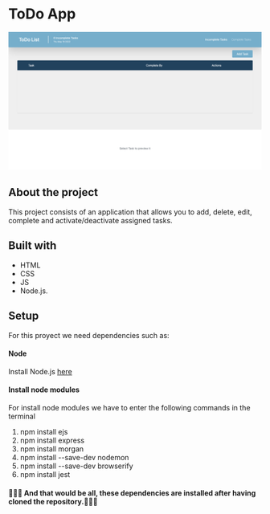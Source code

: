 # ToDo App 
<img src="src/public/images/img.png" alt="My cool logo"/>

## About the project
This project consists of an application that allows you to add, delete, edit, complete and activate/deactivate assigned tasks. 

## Built with

- HTML
- CSS
- JS
- Node.js.

## Setup

For this proyect we need dependencies such as:

#### Node
Install Node.js [here](https://nodejs.org/es/download/)

#### Install node modules

For install node modules we have to enter the following commands in the terminal
1. npm install ejs
2. npm install express
3. npm install morgan
4. npm install --save-dev nodemon
5. npm install --save-dev browserify
6. npm install jest



#### 🧏🏻‍♂️ And that would be all, these dependencies are installed after having cloned the repository.🧏🏻‍♂️